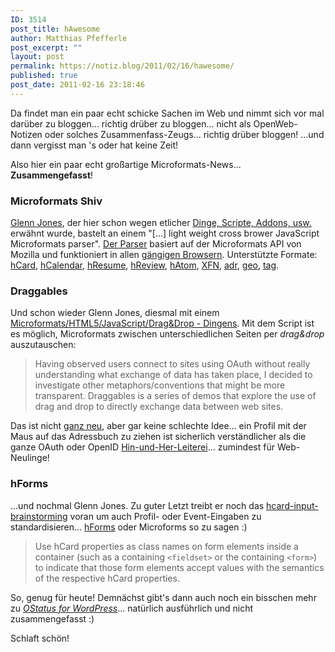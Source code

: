 ```yaml
---
ID: 3514
post_title: hAwesome
author: Matthias Pfefferle
post_excerpt: ""
layout: post
permalink: https://notiz.blog/2011/02/16/hawesome/
published: true
post_date: 2011-02-16 23:18:46
---
```

<!-- wp:paragraph -->
<p>Da findet man ein paar echt schicke Sachen im Web und nimmt sich vor mal darüber zu bloggen... richtig drüber zu bloggen... nicht als OpenWeb-Notizen oder solches Zusammenfass-Zeugs... richtig drüber bloggen! ...und dann vergisst man 's oder hat keine Zeit!</p>
<!-- /wp:paragraph -->

<!-- wp:paragraph -->
<p>Also hier ein paar echt großartige Microformats-News... <strong>Zusammengefasst</strong>!</p>
<!-- /wp:paragraph -->

<!-- wp:heading {"level":3} -->
<h3>Microformats Shiv</h3>
<!-- /wp:heading -->

<!-- wp:paragraph -->
<p><a href="http://www.glennjones.net/">Glenn Jones</a>, der hier schon wegen etlicher <a href="https://notiz.blog/?s=Glenn+Jones">Dinge, Scripte, Addons, usw.</a> erwähnt wurde, bastelt an einem "[...] light weight cross brower JavaScript Microformats parser". <a href="http://microformatshiv.com/">Der Parser</a> basiert auf der Microformats API von Mozilla und funktioniert in allen <a href="http://microformatshiv.com/compatibility.htm">gängigen Browsern</a>. Unterstützte Formate: <a href="http://microformatshiv.com/hcard.htm">hCard</a>, <a href="http://microformatshiv.com/hcalendar.htm">hCalendar</a>, <a href="http://microformatshiv.com/hresume.htm">hResume</a>, <a href="http://microformatshiv.com/hreview.htm">hReview</a>, <a href="http://microformatshiv.com/hatom.htm">hAtom</a>, <a href="http://microformatshiv.com/xfn.htm">XFN</a>, <a href="http://microformatshiv.com/adr.htm">adr</a>, <a href="http://microformatshiv.com/geo.htm">geo</a>, <a href="http://microformatshiv.com/tag.htm">tag</a>.</p>
<!-- /wp:paragraph -->

<!-- wp:heading {"level":3} -->
<h3>Draggables</h3>
<!-- /wp:heading -->

<!-- wp:paragraph -->
<p>Und schon wieder Glenn Jones, diesmal mit einem <a href="http://draggables.com/">Microformats/HTML5/JavaScript/Drag&amp;Drop - Dingens</a>. Mit dem Script ist es möglich, Microformats zwischen unterschiedlichen Seiten per <em>drag&amp;drop</em> auszutauschen:</p>
<!-- /wp:paragraph -->

<!-- wp:quote -->
<blockquote class="wp-block-quote">
	<p>Having observed users connect to sites using OAuth without really understanding what exchange of data has taken place, I decided to investigate other metaphors/conventions that might be more transparent. Draggables is a series of demos that explore the use of drag and drop to directly exchange data between web sites.</p>
</blockquote>
<!-- /wp:quote -->

<!-- wp:paragraph -->
<p>Das ist nicht <a href="http://metadata.cetis.ac.uk/members/scott/blogview?entry=20090624222327">ganz neu</a>, aber gar keine schlechte Idee... ein Profil mit der Maus auf das Adressbuch zu ziehen ist sicherlich verständlicher als die ganze OAuth oder OpenID <a href="http://code.google.com/intl/de-DE/appengine/articles/openid.html#fo">Hin-und-Her-Leiterei</a>... zumindest für Web-Neulinge!</p>
<!-- /wp:paragraph -->

<!-- wp:heading {"level":3} -->
<h3>hForms</h3>
<!-- /wp:heading -->

<!-- wp:paragraph -->
<p>...und nochmal Glenn Jones. Zu guter Letzt treibt er noch das <a href="http://microformats.org/wiki/hcard-input-brainstorming">hcard-input-brainstorming</a> voran um auch Profil- oder Event-Eingaben zu standardisieren... <a href="https://notiz.blog/2008/06/28/hforms-semantische-formulare/">hForms</a> oder Microforms so zu sagen :)</p>
<!-- /wp:paragraph -->

<!-- wp:quote -->
<blockquote class="wp-block-quote">
	<p>Use hCard properties as class names on form elements inside a container (such as a containing <code>&lt;fieldset></code> or the containing <code>&lt;form></code>) to indicate that those form elements accept values with the semantics of the respective hCard properties.</p>
</blockquote>
<!-- /wp:quote -->

<!-- wp:paragraph -->
<p>So, genug für heute! Demnächst gibt's dann auch noch ein bisschen mehr zu <em><a href="http://wordpress.org/extend/plugins/ostatus-for-wordpress/">OStatus for WordPress</a></em>... natürlich ausführlich und nicht zusammengefasst :)</p>
<!-- /wp:paragraph -->

<!-- wp:paragraph -->
<p>Schlaft schön!</p>
<!-- /wp:paragraph -->